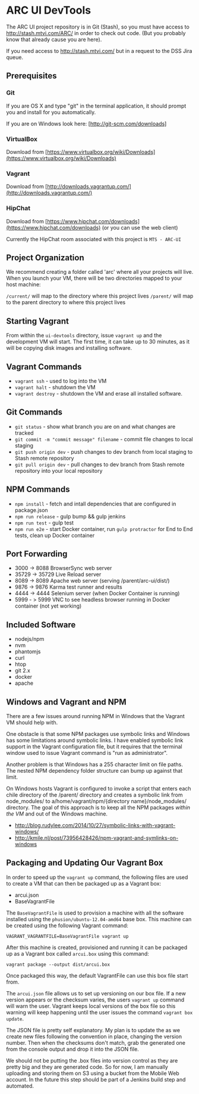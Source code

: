 # ARC UI DevTools

The ARC UI project repository is in Git (Stash), so you must have access to http://stash.mtvi.com/ARC/ in order to check out code.
(But you probably know that already cause you are here).

If you need access to http://stash.mtvi.com/ but in a request to the DSS Jira queue.


## Prerequisites


### Git

If you are OS X and type "git" in the terminal application, it should prompt you and install for you automatically.

If you are on Windows look here: [http://git-scm.com/downloads]


### VirtualBox

Download from  [https://www.virtualbox.org/wiki/Downloads](https://www.virtualbox.org/wiki/Downloads)


### Vagrant

Download from [http://downloads.vagrantup.com/](http://downloads.vagrantup.com/)


### HipChat

Download from [https://www.hipchat.com/downloads](https://www.hipchat.com/downloads)  (or you can use the web client)

Currently the HipChat room associated with this project is `MTS - ARC-UI`


## Project Organization

We recommend creating a folder called 'arc' where all your projects will live.  When you launch your VM, there will be two directories mapped to your host machine:

`/current/` will map to the directory where this project lives
`/parent/` will map to the parent directory to where this project lives


## Starting Vagrant

From within the `ui-devtools` directory, issue `vagrant up` and the development VM will start. The first time, it can take up to 30 minutes, as it will be copying disk images and installing software.


## Vagrant Commands

- `vagrant ssh` - used to log into the VM
- `vagrant halt` - shutdown the VM
- `vagrant destroy` - shutdown the VM and erase all installed software.


## Git Commands

- `git status` - show what branch you are on and what changes are tracked
- `git commit -m "commit message" filename` - commit file changes to local staging
- `git push origin dev` - push changes to dev branch from local staging to Stash remote repository 
- `git pull origin dev` - pull changes to dev branch from Stash remote repository into your local repository


## NPM Commands

- `npm install` - fetch and intall dependencies that are configured in package.json
- `npm run release` - gulp bump && gulp jenkins
- `npm run test` - gulp test
- `npm run e2e` - start Docker container, run `gulp protractor` for End to End tests, clean up Docker container

## Port Forwarding

- 3000  -> 8088 BrowserSync web server
- 35729 -> 35729 Live Reload server
- 8089  -> 8089 Apache web server (serving /parent/arc-ui/dist/)
- 9876  -> 9876 Karma test runner and results
- 4444  -> 4444 Selenium server (when Docker Container is running)
- 5999 - > 5999 VNC to see headless browser running in Docker container (not yet working)

## Included Software

- nodejs/npm
- nvm
- phantomjs
- curl
- htop
- git 2.x
- docker
- apache



## Windows and Vagrant and NPM

There are a few issues around running NPM in Windows that the Vagrant VM should help with. 

One obstacle is that some NPM packages use symbolic links and Windows has some limitations around symbolic links. I have enabled symbolic link support in the Vagrant configuration file, but it requires that the terminal window used to issue Vagrant command is "run as administrator". 

Another problem is that Windows has a 255 character limit on file paths.  The nested NPM dependency folder structure can bump up against that limit.

On Windows hosts Vagrant is configured to invoke a script that enters each chile directory of the /parent/ directory and creates a symbolic link from node_modules/ to a/home/vagrant/npm/\{directory name\}/node_modules/ directory.  The goal of this approach is to keep all the NPM packages *within the VM* and out of the Windows machine.

- http://blog.rudylee.com/2014/10/27/symbolic-links-with-vagrant-windows/
- http://kmile.nl/post/73956428426/npm-vagrant-and-symlinks-on-windows

## Packaging and Updating Our Vagrant Box

In order to speed up the `vagrant up` command, the following files are used to create a VM that can then be packaged up as a Vagrant box:

- arcui.json
- BaseVagrantFile

The `BaseVagrantFile` is used to provision a machine with all the software installed using the `phusion/ubuntu-12.04-amd64` base box. This machine can be created using the following Vagrant command:

`VAGRANT_VAGRANTFILE=BaseVagrantFile vagrant up`

After this machine is created, provisioned and running it can be packaged up as a Vagrant box called `arcui.box` using this command:

`vagrant package --output dist/arcui.box`

Once packaged this way, the default VagrantFile can use this box file start from.

The `arcui.json` file allows us to set up versioning on our box file.  If a new version appears or the checksum varies, the users `vagrant up` command will warn the user. Vagrant keeps local versions of the box file so this warning will keep happening until the user issues the command `vagrant box update`.

The JSON file is pretty self explanatory.  My plan is to update the as we create new files following the convention in place, changing the version number.  Then when the checksums don't match, grab the generated one from the console output and drop it into the JSON file.

We should not be putting the .box files into version control as they are pretty big and they are generated code.  So for now, I am manually uploading and storing them on S3 using a bucket from the Mobile Web account.  In the future this step should be part of a Jenkins build step and automated. 
